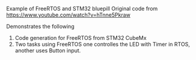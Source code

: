 Example of FreeRTOS and STM32 bluepill
Original code from https://www.youtube.com/watch?v=hTnne5Pkraw

Demonstrates the following
1. Code generation for FreeRTOS from STM32 CubeMx
2. Two tasks using FreeRTOS one controlles the LED with Timer in RTOS, another uses Button input.


